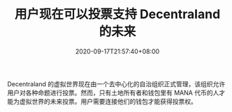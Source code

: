 ﻿---
title: "用户现在可以投票支持 Decentraland 的未来"
date: 2020-09-17T21:57:40+08:00
lastmod: 2020-09-17T16:45:40+08:00
draft: false
authors: ["Mabel"]
description: "Decentraland 的虚拟世界现在由一个去中心化的自治组织正式管理，该组织允许用户对各种命题进行投票。然而，只有土地所有者和钱包里有 MANA 代币的人才能为虚拟世界的未来投票。用户需要连接他们的钱包才能获得投票权。"
featuredImage: "users-can-now-vote-for-future-of-decentraland.png"
tags: ["Virtual World","虚拟世界","Play to Earn"]
categories: ["news"]
news: ["虚拟世界"]
weight: 
lightgallery: true
pinned: false
recommend: false
recommend1: false
---

Decentraland 的虚拟世界现在由一个去中心化的自治组织正式管理，该组织允许用户对各种命题进行投票。然而，只有土地所有者和钱包里有 MANA 代币的人才能为虚拟世界的未来投票。用户需要连接他们的钱包才能获得投票权。

<!--more-->

